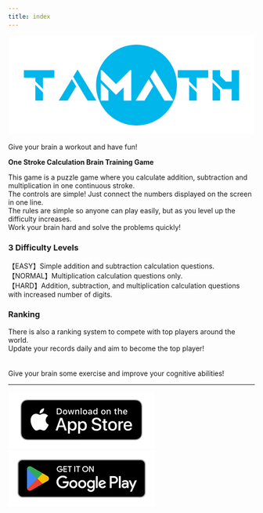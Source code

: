 ```yaml
---
title: index
---
```


![top banner](img_app_logo.png)

Give your brain a workout and have fun!

<b>One Stroke Calculation Brain Training Game</b>

This game is a puzzle game where you calculate addition, subtraction and multiplication in one continuous stroke.<br>
The controls are simple! Just connect the numbers displayed on the screen in one line.<br>
The rules are simple so anyone can play easily, but as you level up the difficulty increases.<br>
Work your brain hard and solve the problems quickly!<br>

<h3>3 Difficulty Levels</h3>
【EASY】Simple addition and subtraction calculation questions.<br>
【NORMAL】Multiplication calculation questions only.<br>
【HARD】Addition, subtraction, and multiplication calculation questions with increased number of digits.<br>

<h3>Ranking</h3>
There is also a ranking system to compete with top players around the world.<br>
Update your records daily and aim to become the top player!
<br><br><br>
Give your brain some exercise and improve your cognitive abilities!

-------

[![App store link](img_appstore_banner.en.png#imgleft)](https://itunes.apple.com/us/app/id6468984358?mt=8)[![Google Play link](img_google-play-badge.en.png#imgleft)](https://play.google.com/store/apps/details?id=jp.hyoromo.tamath)
<div class="clear clear_box"></div>